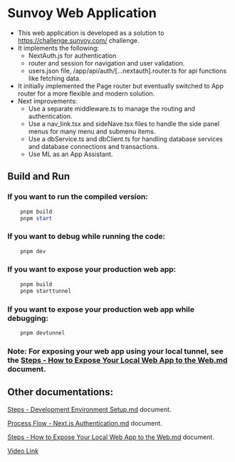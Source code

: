 # Sunvoy Web Application
- This web application is developed as a solution to https://challenge.sunvoy.com/ challenge.
- It implements the following:
    - NextAuth.js for authentication 
    - router and session for navigation and user validation.
    - users.json file, /app/api/auth/[...nextauth].router.ts for api functions like fetching data.
- It initially implemented the Page router but eventually switched to App router for a more flexible and modern solution.
- Next improvements:
    - Use a separate middleware.ts to manage the routing and authentication.
    - Use a nav_link.tsx and sideNave.tsx files to handle the side panel menus for many menu and submenu items.
    - Use a dbService.ts and dbClient.ts for handling database services and database connections and transactions.
    - Use ML as an App Assistant.

## Build and Run

### If you want to run the compiled version:
```powershell
    pnpm build
    pnpm start
```

### If you want to debug while running the code:

```powershell
    pnpm dev
```

### If you want to expose your production web app:

```powershell
    pnpm build
    pnpm starttunnel
```

### If you want to expose your production web app while debugging:

```powershell
    pnpm devtunnel
```

### Note: For exposing your web app using your local tunnel, see the [Steps - How to Expose Your Local Web App to the Web.md](Docs/Steps%20-%20How%20to%20Expose%20Your%20Local%20Web%20App%20to%20the%20Web.md) document.

## Other documentations:

[Steps - Development Environment Setup.md](Docs/Steps%20-%20Development%20Environment%20Setup.md) document.

[Process Flow - Next.js Authentication.md](Docs/Process%20Flow%20-%20Next.js%20Authentication.md) document.

[Steps - How to Expose Your Local Web App to the Web.md](Docs/Steps%20-%20How%20to%20Expose%20Your%20Local%20Web%20App%20to%20the%20Web.md) document.

[Video Link](https://www.loom.com/share/b437458930484b3f8977c58450065a5e?sid=ad5203c4-7d2d-40b1-9f3f-8315e260386c)